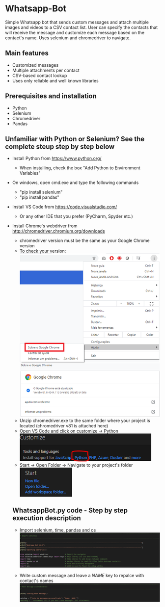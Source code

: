 # Whatsapp-Bot
Simple Whatsapp bot that sends custom messages and attach multiple images and videos to a CSV contact list. User can specify the contacts that will receive the message and customize each message based on the contact's name. Uses selenium and chromedriver to navigate.

## Main features
* Customized messages
* Multiple attachments per contact
* CSV-based contact lookup
* Uses only reliable and well known libraries

## Prerequisites and installation
* Python
* Selenium
* Chromedriver
* Pandas

## Unfamiliar with Python or Selenium? See the complete steup step by step below
* Install Python from https://www.python.org/
  * When installing, check the box "Add Python to Environment Variables"
* On windows, open cmd.exe and type the following commands
  * "pip install selenium"
  * "pip install pandas"
* Install VS Code from https://code.visualstudio.com/
  * Or any other IDE that you prefer (PyCharm, Spyder etc.)
* Install Chrome's webdriver from http://chromedriver.chromium.org/downloads
  * chromedriver version must be the same as your Google Chrome version
  * To check your version:
  ![](Manual/mImages/00.png)
  ![](Manual/mImages/01.png)
  * Unzip chromedriver.exe to the same folder where your project is located (chromedriver v81 is attached here)
  * Open VS Code and click on customize -> Python
  ![](Manual/mImages/02.png)
  * Start -> Open Folder -> Navigate to your project's folder
  ![](Manual/mImages/03.png)
  
  ## WhatsappBot.py code - Step by step execution description
  * Import selenium, time, pandas and os
  ![](Manual/mImages/04.png)
  
  * Write custom message and leave a _NAME_ key to repalce with contact's names
  ![](Manual/mImages/05.png)
  
